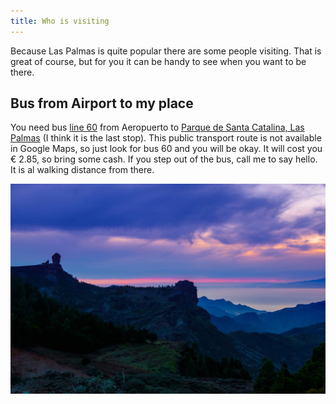 ```yaml
---
title: Who is visiting
---
```


Because Las Palmas is quite popular there are some people visiting. That is great of course, but for you it can be handy to see when you want to be there.

<ul class="visitors"></ul>

<p class="visitors-last-updated"></p>

## Bus from Airport to my place

You need bus [line 60](http://www.globalsu.net/lineas/linea60.pdf) from Aeropuerto to [Parque de Santa Catalina, Las Palmas](https://www.google.es/maps/place/Parque+de+Santa+Catalina/@28.1405116,-15.4328237,17z/data=!3m1!4b1!4m2!3m1!1s0xc40953ff404d0b9:0x1ef2945b25e43e47) (I think it is the last stop). This public transport route is not available in Google Maps, so just look for bus 60 and you will be okay. It will cost you € 2.85, so bring some cash. If you step out of the bus, call me to say hello. It is al walking distance from there.


![Sunset that did not happen](/images/no-sunset.jpg)

<script type="text/javascript">
  function formatDate(date, showMonth, showYear) {
    if (typeof showMonth === 'undefined') showMonth = true;
    if (typeof showYear === 'undefined') showYear = true;
    
    var months = ['January', 'February', 'March', 'April', 'May', 'June', 'July', 'August', 'September', 'October', 'November', 'December'];
    
    var text = [date.getDate()];
    if (showMonth) text.push(months[date.getMonth()]);
    if (showYear) text.push(date.getFullYear());
    return text.join(' ');
  }

  var request = new XMLHttpRequest();

  request.open('GET', 'https://www.googleapis.com/calendar/v3/calendars/ambccq4fdl3tmh24sjmm3jos7k@group.calendar.google.com/events?key=AIzaSyBopySRup3TQ-A7gAQCidyXJnUWP_peQiE', true);

  request.onload = function() {
    if (request.status >= 200 && request.status < 400) {
      var data = JSON.parse(request.responseText);

      var sorted = data.items.sort(function(key1, key2) {
        var start1 = key1.start.date || key1.start.dateTime;
        var start2 = key2.start.date || key2.start.dateTime;
        if (start1 < start2) return -1;
        if (start1 > start2) return 1;
        return 0;
      });

      Array.prototype.forEach.call(sorted, function(el, i) {
        var item = document.createElement('li');
        var start = el.start.date || el.start.dateTime;
        var end = el.end.date || el.end.dateTime;
        
        // Put <em> tags around the brackets
        var summary = el.summary.split('(').join('<em>(').split(')').join(')</em>');
        
        // Show the dates
        var startDateText = formatDate(new Date(start));
        var endDateText = formatDate(new Date(end));
        if (new Date(start).getYear() === new Date(end).getYear()) {
          if (new Date(start).getMonth() === new Date(end).getMonth()) {
            startDateText = formatDate(new Date(start), false, false);
          }
          else {
            startDateText = formatDate(new Date(start), true, false);
          }
        }
        
        // Set html and update the DOM
        item.innerHTML = summary + ' <span class="dates">(' + startDateText + ' - ' + endDateText + ')</span>';
        document.querySelector('ul.visitors').appendChild(item);
      });

      document.querySelector('.visitors-last-updated').textContent = 'This is automatically pulled out of my calendar and I last changed it on ' + formatDate(new Date(data.updated)) + '.';
    } else {
      // We reached our target server, but it returned an error
      document.querySelector('.visitors-last-updated').textContent = 'Something did go wrong, ask Adriaan for his schedule or try again.';
    }
  };

  request.send();
</script>
